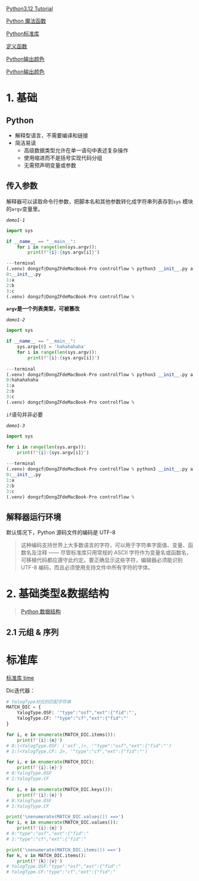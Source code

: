 [Python3.12 Tutorial](https://docs.python.org/zh-cn/3/tutorial/index.html)

[Python 魔法函数](https://zhuanlan.zhihu.com/p/344951719)

[Python标准库](https://docs.python.org/zh-cn/3.7/library/index.html)

[定义函数](https://docs.python.org/zh-cn/3/tutorial/controlflow.html#defining-functions)



[Python输出颜色](https://blog.csdn.net/weixin_45694843/article/details/124222543)

[Python输出颜色](https://www.cnblogs.com/huchong/p/7516712.html)

# 1. 基础

## Python

- 解释型语言，不需要编译和链接
- 简洁易读
  - 高级数据类型允许在单一语句中表述复杂操作
  - 使用缩进而不是括号实现代码分组
  - 无需预声明变量或参数

## 传入参数

解释器可以读取命令行参数，把脚本名和其他参数转化成字符串列表存到`sys` 模块的`argv`变量里。

*`demo1-1`*

```python
import sys

if __name__ == "__main__":
    for i in range(len(sys.argv)):
        print(f"{i}:{sys.argv[i]}")

---terminal
(.venv) dongzf@DongZFdeMacBook-Pro controlflow % python3 __init__.py a b c
0:__init__.py
1:a
2:b
3:c
(.venv) dongzf@DongZFdeMacBook-Pro controlflow % 
```

**`argv`是一个列表类型，可被篡改**

*`demo1-2`*

```python
import sys

if __name__ == "__main__":
    sys.argv[0] = 'hahahahaha'
    for i in range(len(sys.argv)):
        print(f"{i}:{sys.argv[i]}")
        
---terminal
(.venv) dongzf@DongZFdeMacBook-Pro controlflow % python3 __init__.py a b c
0:hahahahaha
1:a
2:b
3:c
(.venv) dongzf@DongZFdeMacBook-Pro controlflow % 
```

`if`语句并非必要

*`demo1-3`*

```python
import sys

for i in range(len(sys.argv)):
    print(f"{i}:{sys.argv[i]}")
    
---terminal
(.venv) dongzf@DongZFdeMacBook-Pro controlflow % python3 __init__.py a b c
0:__init__.py
1:a
2:b
3:c
(.venv) dongzf@DongZFdeMacBook-Pro controlflow % 
```

## 解释器运行环境

默认情况下，Python 源码文件的编码是 UTF-8

> 这种编码支持世界上大多数语言的字符，可以用于字符串字面值、变量、函数名及注释 —— 尽管标准库只用常规的 ASCII 字符作为变量名或函数名，可移植代码都应遵守此约定。要正确显示这些字符，编辑器必须能识别 UTF-8 编码，而且必须使用支持文件中所有字符的字体。

# 2. 基础类型&数据结构

> [Python 数据结构](https://docs.python.org/zh-cn/3/tutorial/datastructures.html)

## 2.1 元组 & 序列

## 





# 标准库

[标准库 time](https://docs.python.org/zh-cn/3.7/library/time.html)



Dic迭代器：

```python
# YalogType对应的匹配字符串
MATCH_DIC = {
    YalogType.OSF: '"type":"osf","ext":{"fid":"',
    YalogType.CF: '"type":"cf","ext":{"fid":"'
}

for i, e in enumerate(MATCH_DIC.items()):
    print(f'{i}:{e}')
# 0:(<YalogType.OSF: ('osf',)>, '"type":"osf","ext":{"fid":"')
# 1:(<YalogType.CF: 2>, '"type":"cf","ext":{"fid":"')

for i, e in enumerate(MATCH_DIC):
    print(f'{i}:{e}')
# 0:YalogType.OSF
# 1:YalogType.CF

for i, e in enumerate(MATCH_DIC.keys()):
    print(f'{i}:{e}')
# 0:YalogType.OSF
# 1:YalogType.CF

print('\nenumerate(MATCH_DIC.values()) ==>')
for i, e in enumerate(MATCH_DIC.values()):
    print(f'{i}:{e}')
# 0:"type":"osf","ext":{"fid":"
# 1:"type":"cf","ext":{"fid":"

print('\nenumerate(MATCH_DIC.items()) ==>')
for k, v in MATCH_DIC.items():
    print(f'{k}:{v}')
# YalogType.OSF:"type":"osf","ext":{"fid":"
# YalogType.CF:"type":"cf","ext":{"fid":"
```

















